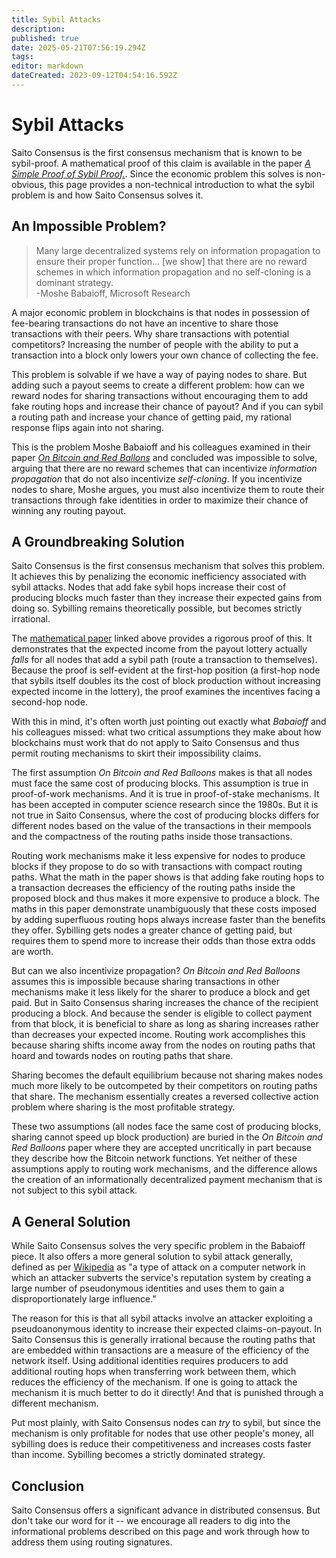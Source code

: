 ```yaml
---
title: Sybil Attacks
description: 
published: true
date: 2025-05-21T07:56:19.294Z
tags: 
editor: markdown
dateCreated: 2023-09-12T04:54:16.592Z
---
```


# Sybil Attacks

Saito Consensus is the first consensus mechanism that is known to be sybil-proof. A mathematical proof of this claim is available in the paper [*A Simple Proof of Sybil Proof.*](https://github.com/SaitoTech/papers/blob/main/sybil/A_Simple_Proof_of_Sybil_Proof_Lancashire-Parris_2023.pdf). Since the economic problem this solves is non-obvious, this page provides a non-technical introduction to what the sybil problem is and how Saito Consensus solves it.

## An Impossible Problem?

> Many large decentralized systems rely on information propagation to ensure their
proper function... [we show] that there are no reward schemes in which information
propagation and no self-cloning is a dominant strategy.
<br>-Moshe Babaioff, Microsoft Research

A major economic problem in blockchains is that nodes in possession of fee-bearing transactions do not have an incentive to share those transactions with their peers. Why share transactions with potential competitors? Increasing the number of people with the ability to put a transaction into a block only lowers your own chance of collecting the fee.

This problem is solvable if we have a way of paying nodes to share. But adding such a payout seems to create a different problem: how can we reward nodes for sharing transactions without encouraging them to add fake routing hops and increase their chance of payout? And if you can sybil a routing path and increase your chance of getting paid, my rational response flips again into not sharing.

This is the problem Moshe Babaioff and his colleagues examined in their paper *[On Bitcoin and Red Ballons](https://arxiv.org/abs/1111.2626)* and concluded was impossible to solve, arguing that there are no reward schemes that can incentivize *information propagation* that do not also incentivize *self-cloning*. If you incentivize nodes to share, Moshe argues, you must also incentivize them to route their transactions through fake identities in order to maximize their chance of winning any routing payout.

## A Groundbreaking Solution

Saito Consensus is the first consensus mechanism that solves this problem. It achieves this by penalizing the economic inefficiency associated with sybil attacks. Nodes that add fake sybil hops increase their cost of producing blocks much faster than they increase their expected gains from doing so. Sybilling remains theoretically possible, but becomes strictly irrational.

The [mathematical paper](https://github.com/SaitoTech/papers/blob/main/sybil/A_Simple_Proof_of_Sybil_Proof_Lancashire-Parris_2023.pdf) linked above provides a rigorous proof of this. It demonstrates that the expected income from the payout lottery actually *falls* for all nodes that add a sybil path (route a transaction to themselves). Because the proof is self-evident at the first-hop position (a first-hop node that sybils itself doubles its the cost of block production without increasing expected income in the lottery), the proof examines the incentives facing a second-hop node.

With this in mind, it's often worth just pointing out exactly what *Babaioff* and his colleagues missed: what two critical assumptions they make about how blockchains must work that do not apply to Saito Consensus and thus permit routing mechanisms to skirt their impossibility claims.

The first assumption *On Bitcoin and Red Balloons* makes is that all nodes must face the same cost of producing blocks. This assumption is true in proof-of-work mechanisms. And it is true in proof-of-stake mechanisms. It has been accepted in computer science research since the 1980s. But it is not true in Saito Consensus, where the cost of producing blocks differs for different nodes based on the value of the transactions in their mempools and the compactness of the routing paths inside those transactions.

Routing work mechanisms make it less expensive for nodes to produce blocks if they propose to do so with transactions with compact routing paths. What the math in the paper shows is that adding fake routing hops to a transaction decreases the efficiency of the routing paths inside the proposed block and thus makes it more expensive to produce a block. The maths in this paper demonstrate unambiguously that these costs imposed by adding superfluous routing hops always increase faster than the benefits they offer. Sybilling gets nodes a greater chance of getting paid, but requires them to spend more to increase their odds than those extra odds are worth.

But can we also incentivize propagation? *On Bitcoin and Red Balloons* assumes this is impossible because sharing transactions in other mechanisms make it less likely for the sharer to produce a block and get paid. But in Saito Consensus sharing increases the chance of the recipient producing a block. And because the sender is eligible to collect payment from that block, it is beneficial to share as long as sharing increases rather than decreases your expected income. Routing work accomplishes this because sharing shifts income away from the nodes on routing paths that hoard and towards nodes on routing paths that share.

Sharing becomes the default equilibrium because not sharing makes nodes much more likely to be outcompeted by their competitors on routing paths that share. The mechanism essentially creates a reversed collective action problem where sharing is the most profitable strategy.

These two assumptions (all nodes face the same cost of producing blocks, sharing cannot speed up block production) are buried in the *On Bitcoin and Red Balloons* paper where they are accepted uncritically in part because they describe how the Bitcoin network functions. Yet neither of these assumptions apply to routing work mechanisms, and the difference allows the creation of an informationally decentralized payment mechanism that is not subject to this sybil attack.

## A General Solution

While Saito Consensus solves the very specific problem in the Babaioff piece. It also offers a more general solution to sybil attack generally, defined as per [Wikipedia](https://en.wikipedia.org/wiki/Sybil_attack) as "a type of attack on a computer network in which an attacker subverts the service's reputation system by creating a large number of pseudonymous identities and uses them to gain a disproportionately large influence."

The reason for this is that all sybil attacks involve an attacker exploiting a pseudoanonymous identity to increase their expected claims-on-payout. In Saito Consensus this is generally irrational because the routing paths that are embedded within transactions are a measure of the efficiency of the network itself. Using additional identities requires producers to add additional routing hops when transferring work between them, which reduces the efficiency of the mechanism. If one is going to attack the mechanism it is much better to do it directly! And that is punished through a different mechanism.

Put most plainly, with Saito Consensus nodes can *try* to sybil, but since the mechanism is only profitable for nodes that use other people's money, all sybilling does is reduce their competitiveness and increases costs faster than income. Sybilling becomes a strictly dominated strategy.

## Conclusion

Saito Consensus offers a significant advance in distributed consensus. But don't take our word for it -- we encourage all readers to dig into the informational problems described on this page and work through how to address them using routing signatures.

